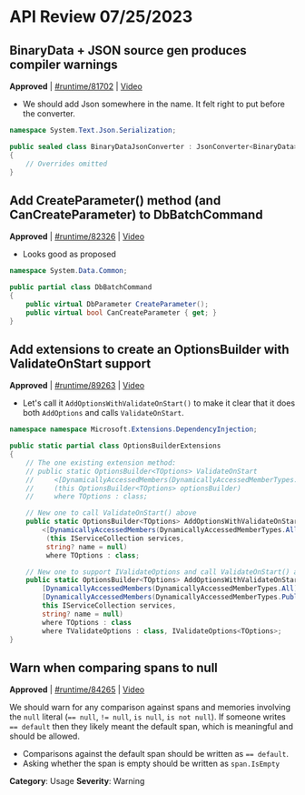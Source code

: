 # API Review 07/25/2023

## BinaryData + JSON source gen produces compiler warnings

**Approved** | [#runtime/81702](https://github.com/dotnet/runtime/issues/81702#issuecomment-1650220626) | [Video](https://www.youtube.com/watch?v=ixR8JORzD0c&t=0h0m0s)

* We should add Json somewhere in the name. It felt right to put before the converter.

```C#
namespace System.Text.Json.Serialization;

public sealed class BinaryDataJsonConverter : JsonConverter<BinaryData>
{
    // Overrides omitted
}
```

## Add CreateParameter() method (and CanCreateParameter) to DbBatchCommand

**Approved** | [#runtime/82326](https://github.com/dotnet/runtime/issues/82326#issuecomment-1650231299) | [Video](https://www.youtube.com/watch?v=ixR8JORzD0c&t=0h6m6s)

* Looks good as proposed

```C#
namespace System.Data.Common;

public partial class DbBatchCommand
{
    public virtual DbParameter CreateParameter();
    public virtual bool CanCreateParameter { get; }
}
```

## Add extensions to create an OptionsBuilder with ValidateOnStart support

**Approved** | [#runtime/89263](https://github.com/dotnet/runtime/issues/89263#issuecomment-1650247058) | [Video](https://www.youtube.com/watch?v=ixR8JORzD0c&t=0h14m23s)

* Let's call it `AddOptionsWithValidateOnStart()` to make it clear that it does both `AddOptions` and calls `ValidateOnStart`.

```C#
namespace namespace Microsoft.Extensions.DependencyInjection;

public static partial class OptionsBuilderExtensions
{
    // The one existing extension method:
    // public static OptionsBuilder<TOptions> ValidateOnStart
    //     <[DynamicallyAccessedMembers(DynamicallyAccessedMemberTypes.PublicParameterlessConstructor)] TOptions>
    //     (this OptionsBuilder<TOptions> optionsBuilder)
    //     where TOptions : class;

    // New one to call ValidateOnStart() above
    public static OptionsBuilder<TOptions> AddOptionsWithValidateOnStart
        <[DynamicallyAccessedMembers(DynamicallyAccessedMemberTypes.All)] TOptions>
         (this IServiceCollection services,
         string? name = null)
         where TOptions : class;

    // New one to support IValidateOptions and call ValidateOnStart() above
    public static OptionsBuilder<TOptions> AddOptionsWithValidateOnStart<
        [DynamicallyAccessedMembers(DynamicallyAccessedMemberTypes.All)] TOptions,
        [DynamicallyAccessedMembers(DynamicallyAccessedMemberTypes.PublicConstructors)] TValidateOptions>(
        this IServiceCollection services,
        string? name = null)
        where TOptions : class
        where TValidateOptions : class, IValidateOptions<TOptions>;
}
```

## Warn when comparing spans to null

**Approved** | [#runtime/84265](https://github.com/dotnet/runtime/issues/84265#issuecomment-1650277489) | [Video](https://www.youtube.com/watch?v=ixR8JORzD0c&t=0h24m45s)

We should warn for any comparison against spans and memories involving the `null` literal (`== null`, `!= null`, `is null`, `is not null`). If someone writes `== default` then they likely meant the default span, which is meaningful and should be allowed.

* Comparisons against the default span should be written as `== default`.
* Asking whether the span is empty should be written as `span.IsEmpty`

**Category**: Usage
**Severity**: Warning

